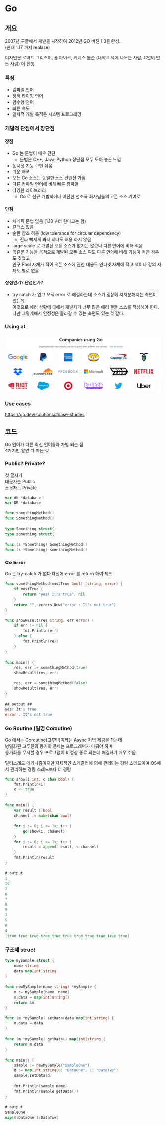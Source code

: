 # Go

## 개요
2007년 구글에서 개발을 시작하여 2012년 GO 버젼 1.0을 완성.  
(현재 1.17 까지 realase)  

디자인은 로버트 그리즈머, 롭 파이크, 케네스 톰슨 (대학교 책에 나오는 사람, C언어 만든 사람) 이 진행

### 특징
* 컴파일 언어
* 정적 타이핑 언어
* 함수형 언어
* 빠른 속도 
* 일차적 개발 목적은 시스템 프로그래밍

### 개발적 관점에서 장단점

#### 장점
- Go 는 문법이 매우 간단  
  - 문법은 C++, Java, Python 장단점 모두 모아 놓은 느낌
- 동시성 기능 구현 쉬움
- 쉬운 배포
- 모든 Go 소스는 동일한 소스 컨벤션 가짐
- 다른 컴파일 언어에 비해 빠른 컴파일
- 다양한 라이브러리
  - Go 로 신규 개발하거나 이전한 천조국 회사님들의 오픈 소스 기여로   
  
#### 단점
- 제네릭 문법 없음 (1.18 부터 한다고는 함)
- 클래스 없음
- 순환 참조 허용 (low tolerance for circular dependency) 
  - 진짜 빡세게 봐서 하나도 허용 하지 않음 
- large scale 로 개발된 오픈 소스가 없지는 않으나 다른 언어에 비해 적음        
- 똑같은 기능을 목적으로 개발된 오픈 소스 여도 다른 언어에 비해 기능이 적은 경우도 겪었고  
  인구 Pool 자체가 적어 오픈 소스에 관한 내용도 인터넷 자체에 적고 책이나 강의 자체도 별로 없음

#### 장점인가? 단점인가?
- try catch 가 없고 오직 error 로 해결하는데 소스가 굉장히 지저분해지는 측면이 있는데  
이것으로 에러 상황에 대해서 개발자가 너무 많은 에러 핸들 소스를 작성해야 한다.   
다만 그렇게해서 안정성은 올라갈 수 있는 측면도 있는 것 같다.  


### Using at
![](data/1.png)

### Use cases
https://go.dev/solutions/#case-studies


## 코드
Go 언어가 다른 최신 언어들과 차별 되는 점  
4가지만 알면 다 아는 것 

### Public? Private?
첫 글자가  
대문자는 Public  
소문자는 Private
```go
var db *database
var DB *database

func somethingMethod()
func SomethingMethod()

type Something struct{}
type something struct{}

func (s *Something) SomethingMethod()
func (s *Something) somethingMethod()
```


### Go Error
Go 는 try-catch 가 없다 대신에 error 를 return 하여 체크
```go
func somethingMethod(mustTrue bool) (string, error) {
	if mustTrue {
		return "yes! It's true", nil
	}
	return "", errors.New("error : It's not true")
}

func showResult(res string, err error) {
	if err != nil {
		fmt.Println(err)
	} else {
		fmt.Println(res)
	}
}

func main() {
	res, err := somethingMethod(true)
	showResult(res, err)

	res, err = somethingMethod(false)
	showResult(res, err)
}

## output ##
yes! It's true
error : It's not true
```


### Go Routine (일명 Coroutine)
Go 에서는 Goroutine(고루틴)이라는 Async 기법 제공을 하는데   
병렬화된 고루틴의 동기화 문제는 프로그래머가 다뤄야 하며  
동기화를 무시할 경우 프로그램이 비정상 종료 되는데 해결하기 매우 쉬움

멀티스레드 메커니즘이지만 자체적인 스케줄러에 의해 관리되는 경량 스레드이며 
OS에서 관리하는 경량 스레드보다 더 경량

```go
func show(i int, c chan bool) {
	fmt.Println(i)
	c <- true
}

func main() {
	var result []bool
	channel := make(chan bool)

	for i := 0; i <= 10; i++ {
		go show(i, channel)
	}
	for i := 0; i <= 10; i++ {
		result = append(result, <-channel)
	}
	fmt.Println(result)
}

# output
1
10
2
6
7
8
9
3
5
0
4
[true true true true true true true true true true true]
```

### 구조체 struct
```go
type mySample struct {
	name string
	data map[int]string
}

func newMySample(name string) *mySample {
	m := mySample{name: name}
	m.data = map[int]string{}
	return &m
}

func (m *mySample) setData(data map[int]string) {
	m.data = data
}

func (m *mySample) getData() map[int]string {
	return m.data
}

func main() {
	sample := newMySample("SampleOne")
	d := map[int]string{0: "DataOne", 1: "DataTwo"}
	sample.setData(d)

	fmt.Println(sample.name)
	fmt.Println(sample.getData())
}

# output
SampleOne
map[0:DataOne 1:DataTwo]
```